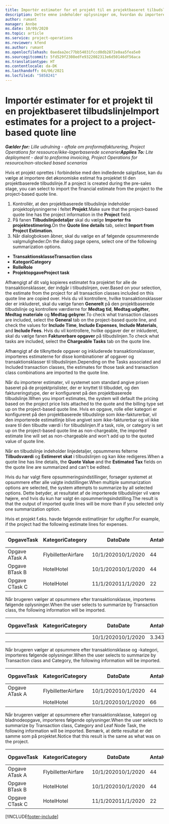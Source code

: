 ```yaml
---
title: Importér estimater for et projekt til en projektbaseret tilbudslinje - lille
description: Dette emne indeholder oplysninger om, hvordan du importerer estimater fra et projekt til en tilbudslinje.
author: rumant
manager: Annbe
ms.date: 10/09/2020
ms.topic: article
ms.service: project-operations
ms.reviewer: kfend
ms.author: rumant
ms.openlocfilehash: 0aedaa2ec77bb54031fccd0db2872e0aa5fea5e0
ms.sourcegitcommit: 5fd529f2308edfe9322082313e6d50146df56aca
ms.translationtype: HT
ms.contentlocale: da-DK
ms.lasthandoff: 04/06/2021
ms.locfileid: "5858241"
---
```

# <a name="import-estimates-for-a-project-to-a-project-based-quote-line"></a><span data-ttu-id="b215b-103">Importér estimater for et projekt til en projektbaseret tilbudslinje</span><span class="sxs-lookup"><span data-stu-id="b215b-103">Import estimates for a project to a project-based quote line</span></span> 

<span data-ttu-id="b215b-104">_**Gælder for:** Lille udrulning - aftale om proformafakturering, Project Operations for ressource/ikke-lagerbaserede scenarier_</span><span class="sxs-lookup"><span data-stu-id="b215b-104">_**Applies To:** Lite deployment - deal to proforma invoicing, Project Operations for resource/non-stocked based scenarios_</span></span>

<span data-ttu-id="b215b-105">Hvis et projekt oprettes i forbindelse med den indledende salgsfase, kan du vælge at importere det økonomiske estimat fra projektet til den projektbaserede tilbudslinje.</span><span class="sxs-lookup"><span data-stu-id="b215b-105">If a project is created during the pre-sales stage, you can select to import the financial estimate from the project to the project-based quote line.</span></span>

1. <span data-ttu-id="b215b-106">Kontrollér, at den projektbaserede tilbudslinje indeholder projektoplysningerne i feltet **Projekt**.</span><span class="sxs-lookup"><span data-stu-id="b215b-106">Make sure that the project-based quote line has the project information in the **Project** field.</span></span>
2. <span data-ttu-id="b215b-107">På fanen **Tilbudslinjedetaljer** skal du vælge **Importer fra projektestimering**.</span><span class="sxs-lookup"><span data-stu-id="b215b-107">On the **Quote line details** tab, select **Import from Project Estimation**.</span></span>
3. <span data-ttu-id="b215b-108">Når dialogboksen åbner, skal du vælge en af følgende opsummerende valgmuligheder.</span><span class="sxs-lookup"><span data-stu-id="b215b-108">On the dialog page opens, select one of the following summarization options.</span></span>

  - <span data-ttu-id="b215b-109">**Transaktionsklasse**</span><span class="sxs-lookup"><span data-stu-id="b215b-109">**Transaction class**</span></span>
  - <span data-ttu-id="b215b-110">**Kategori**</span><span class="sxs-lookup"><span data-stu-id="b215b-110">**Category**</span></span>
  - <span data-ttu-id="b215b-111">**Rolle**</span><span class="sxs-lookup"><span data-stu-id="b215b-111">**Role**</span></span> 
  - <span data-ttu-id="b215b-112">**Projektopgave**</span><span class="sxs-lookup"><span data-stu-id="b215b-112">**Project task**</span></span>

<span data-ttu-id="b215b-113">Afhængigt af dit valg kopieres estimatet fra projektet for alle de transaktionsklasser, der indgår i tilbudslinjen, over.</span><span class="sxs-lookup"><span data-stu-id="b215b-113">Based on your selection, the estimate from the project for all transaction classes included on this quote line are copied over.</span></span> <span data-ttu-id="b215b-114">Hvis du vil kontrollere, hvilke transaktionsklasser der er inkluderet, skal du vælge fanen **Generelt** på den projektbaserede tilbudslinje og kontrollere værdierne for **Medtag tid**, **Medtag udgifter**, **Medtag materiale** og **Medtag gebyrer**.</span><span class="sxs-lookup"><span data-stu-id="b215b-114">To check what transaction classes are included, select the **General** tab on the project-based quote line, and check the values for **Include Time**, **Include Expenses**, **Include Materials**, and **Include Fees**.</span></span>  <span data-ttu-id="b215b-115">Hvis du vil kontrollere, hvilke opgaver der er inkluderet, skal du vælge fanen **Fakturerbare opgaver** på tilbudslinjen.</span><span class="sxs-lookup"><span data-stu-id="b215b-115">To check what tasks are included, select the **Chargeable Tasks** tab on the quote line.</span></span>

<span data-ttu-id="b215b-116">Afhængigt af de tilknyttede opgaver og inkluderede transaktionsklasser, importeres estimaterne for disse kombinationer af opgaver og transaktionsklasser til tilbudslinjen.</span><span class="sxs-lookup"><span data-stu-id="b215b-116">Depending on the Tasks associated and Included transaction classes, the estimates for those task and transaction class combinations are imported to the quote line.</span></span>

<span data-ttu-id="b215b-117">Når du importerer estimater, vil systemet som standard angive prisen baseret på de projektprislister, der er knyttet til tilbuddet, og den faktureringstype, der er konfigureret på den projektbaserede tilbudslinje.</span><span class="sxs-lookup"><span data-stu-id="b215b-117">When you import estimates, the system will default the pricing based on the project price lists attached to the quote and the billing type set up on the project-based quote line.</span></span> <span data-ttu-id="b215b-118">Hvis en opgave, rolle eller kategori er konfigureret på den projektbaserede tilbudslinje som ikke-fakturerbar, vil den importerede estimatlinje blive angivet som ikke-fakturerbar og vil ikke svare til den tilbudte værdi i for tilbudslinjen.</span><span class="sxs-lookup"><span data-stu-id="b215b-118">If a task, role, or category is set up on the project-based quote line as non-chargeable, the imported estimate line will set as non-chargeable and won't add up to the quoted value of quote line.</span></span>

<span data-ttu-id="b215b-119">Når en tilbudslinje indeholder linjedetaljer, opsummeres felterne **Tilbudsværdi** og **Estimeret skat** i tilbudslinjen og kan ikke redigeres.</span><span class="sxs-lookup"><span data-stu-id="b215b-119">When a quote line has line details, the **Quote Value** and the **Estimated Tax** fields on the quote line are summarized and can't be edited.</span></span>

<span data-ttu-id="b215b-120">Hvis du har valgt flere opsummeringsindstillinger, forsøger systemet at opsummere efter alle valgte indstillinger.</span><span class="sxs-lookup"><span data-stu-id="b215b-120">When multiple summarization options are selected, the system attempts to summarize by all selected options.</span></span> <span data-ttu-id="b215b-121">Dette betyder, at resultatet af de importerede tilbudslinjer vil være højere, end hvis du kun har valgt én opsummeringsindstilling.</span><span class="sxs-lookup"><span data-stu-id="b215b-121">The result is that the output of imported quote lines will be more than if you selected only one summarization option.</span></span>

<span data-ttu-id="b215b-122">Hvis et projekt f.eks. havde følgende estimatlinjer for udgifter.</span><span class="sxs-lookup"><span data-stu-id="b215b-122">For example, if the project had the following estimate lines for expenses.</span></span>

| <span data-ttu-id="b215b-123">Opgave</span><span class="sxs-lookup"><span data-stu-id="b215b-123">Task</span></span> | <span data-ttu-id="b215b-124">Kategori</span><span class="sxs-lookup"><span data-stu-id="b215b-124">Category</span></span> | <span data-ttu-id="b215b-125">Dato</span><span class="sxs-lookup"><span data-stu-id="b215b-125">Date</span></span> | <span data-ttu-id="b215b-126">Antal</span><span class="sxs-lookup"><span data-stu-id="b215b-126">Quantity</span></span> | <span data-ttu-id="b215b-127">Enhedspris</span><span class="sxs-lookup"><span data-stu-id="b215b-127">Unit price</span></span> | <span data-ttu-id="b215b-128">Beløb</span><span class="sxs-lookup"><span data-stu-id="b215b-128">Amount</span></span> |
| --- | --- | --- | --- | --- | --- |
| <span data-ttu-id="b215b-129">Opgave A</span><span class="sxs-lookup"><span data-stu-id="b215b-129">Task A</span></span> | <span data-ttu-id="b215b-130">Flybilletter</span><span class="sxs-lookup"><span data-stu-id="b215b-130">Airfare</span></span> | <span data-ttu-id="b215b-131">10/1/2020</span><span class="sxs-lookup"><span data-stu-id="b215b-131">10/1/2020</span></span> | <span data-ttu-id="b215b-132">4</span><span class="sxs-lookup"><span data-stu-id="b215b-132">4</span></span> | <span data-ttu-id="b215b-133">400</span><span class="sxs-lookup"><span data-stu-id="b215b-133">400</span></span> | <span data-ttu-id="b215b-134">1600</span><span class="sxs-lookup"><span data-stu-id="b215b-134">1600</span></span> |
| <span data-ttu-id="b215b-135">Opgave B</span><span class="sxs-lookup"><span data-stu-id="b215b-135">Task B</span></span> | <span data-ttu-id="b215b-136">Hotel</span><span class="sxs-lookup"><span data-stu-id="b215b-136">Hotel</span></span> | <span data-ttu-id="b215b-137">10/1/2020</span><span class="sxs-lookup"><span data-stu-id="b215b-137">10/1/2020</span></span> | <span data-ttu-id="b215b-138">4</span><span class="sxs-lookup"><span data-stu-id="b215b-138">4</span></span> | <span data-ttu-id="b215b-139">200</span><span class="sxs-lookup"><span data-stu-id="b215b-139">200</span></span> | <span data-ttu-id="b215b-140">800</span><span class="sxs-lookup"><span data-stu-id="b215b-140">800</span></span> |
| <span data-ttu-id="b215b-141">Opgave C</span><span class="sxs-lookup"><span data-stu-id="b215b-141">Task C</span></span> | <span data-ttu-id="b215b-142">Hotel</span><span class="sxs-lookup"><span data-stu-id="b215b-142">Hotel</span></span> | <span data-ttu-id="b215b-143">11/1/2020</span><span class="sxs-lookup"><span data-stu-id="b215b-143">11/1/2020</span></span> | <span data-ttu-id="b215b-144">2</span><span class="sxs-lookup"><span data-stu-id="b215b-144">2</span></span> | <span data-ttu-id="b215b-145">200</span><span class="sxs-lookup"><span data-stu-id="b215b-145">200</span></span> | <span data-ttu-id="b215b-146">400</span><span class="sxs-lookup"><span data-stu-id="b215b-146">400</span></span> |

<span data-ttu-id="b215b-147">Når brugeren vælger at opsummere efter transaktionsklasse, importeres følgende oplysninger.</span><span class="sxs-lookup"><span data-stu-id="b215b-147">When the user selects to summarize by Transaction class, the following information will be imported.</span></span>

| <span data-ttu-id="b215b-148">Opgave</span><span class="sxs-lookup"><span data-stu-id="b215b-148">Task</span></span> | <span data-ttu-id="b215b-149">Kategori</span><span class="sxs-lookup"><span data-stu-id="b215b-149">Category</span></span> | <span data-ttu-id="b215b-150">Dato</span><span class="sxs-lookup"><span data-stu-id="b215b-150">Date</span></span> | <span data-ttu-id="b215b-151">Antal</span><span class="sxs-lookup"><span data-stu-id="b215b-151">Quantity</span></span> | <span data-ttu-id="b215b-152">Enhedspris</span><span class="sxs-lookup"><span data-stu-id="b215b-152">Unit price</span></span> | <span data-ttu-id="b215b-153">Beløb</span><span class="sxs-lookup"><span data-stu-id="b215b-153">Amount</span></span> |
| --- | --- | --- | --- | --- | --- |
|||<span data-ttu-id="b215b-154">10/1/2020</span><span class="sxs-lookup"><span data-stu-id="b215b-154">10/1/2020</span></span> | <span data-ttu-id="b215b-155">3.34</span><span class="sxs-lookup"><span data-stu-id="b215b-155">3.34</span></span> | <span data-ttu-id="b215b-156">840</span><span class="sxs-lookup"><span data-stu-id="b215b-156">840</span></span> | <span data-ttu-id="b215b-157">2800</span><span class="sxs-lookup"><span data-stu-id="b215b-157">2800</span></span> |

<span data-ttu-id="b215b-158">Når brugeren vælger at opsummere efter transaktionsklasse og -kategori, importeres følgende oplysninger.</span><span class="sxs-lookup"><span data-stu-id="b215b-158">When the user selects to summarize by Transaction class and Category, the following information will be imported.</span></span>

| <span data-ttu-id="b215b-159">Opgave</span><span class="sxs-lookup"><span data-stu-id="b215b-159">Task</span></span> | <span data-ttu-id="b215b-160">Kategori</span><span class="sxs-lookup"><span data-stu-id="b215b-160">Category</span></span> | <span data-ttu-id="b215b-161">Dato</span><span class="sxs-lookup"><span data-stu-id="b215b-161">Date</span></span> | <span data-ttu-id="b215b-162">Antal</span><span class="sxs-lookup"><span data-stu-id="b215b-162">Quantity</span></span> | <span data-ttu-id="b215b-163">Enhedspris</span><span class="sxs-lookup"><span data-stu-id="b215b-163">Unit price</span></span> | <span data-ttu-id="b215b-164">Beløb</span><span class="sxs-lookup"><span data-stu-id="b215b-164">Amount</span></span> |
| --- | --- | --- | --- | --- | --- |
| <span data-ttu-id="b215b-165">Opgave A</span><span class="sxs-lookup"><span data-stu-id="b215b-165">Task A</span></span> | <span data-ttu-id="b215b-166">Flybilletter</span><span class="sxs-lookup"><span data-stu-id="b215b-166">Airfare</span></span> | <span data-ttu-id="b215b-167">10/1/2020</span><span class="sxs-lookup"><span data-stu-id="b215b-167">10/1/2020</span></span> | <span data-ttu-id="b215b-168">4</span><span class="sxs-lookup"><span data-stu-id="b215b-168">4</span></span> | <span data-ttu-id="b215b-169">400</span><span class="sxs-lookup"><span data-stu-id="b215b-169">400</span></span> | <span data-ttu-id="b215b-170">1600</span><span class="sxs-lookup"><span data-stu-id="b215b-170">1600</span></span> |
| | <span data-ttu-id="b215b-171">Hotel</span><span class="sxs-lookup"><span data-stu-id="b215b-171">Hotel</span></span> | <span data-ttu-id="b215b-172">10/1/2020</span><span class="sxs-lookup"><span data-stu-id="b215b-172">10/1/2020</span></span> | <span data-ttu-id="b215b-173">6</span><span class="sxs-lookup"><span data-stu-id="b215b-173">6</span></span> | <span data-ttu-id="b215b-174">200</span><span class="sxs-lookup"><span data-stu-id="b215b-174">200</span></span> | <span data-ttu-id="b215b-175">1200</span><span class="sxs-lookup"><span data-stu-id="b215b-175">1200</span></span> |

<span data-ttu-id="b215b-176">Når brugeren vælger at opsummere efter transaktionsklasse, kategori og bladnodeopgave, importeres følgende oplysninger.</span><span class="sxs-lookup"><span data-stu-id="b215b-176">When the user selects to summarize by Transaction class, Category and Leaf Node Task, the following information will be imported.</span></span> <span data-ttu-id="b215b-177">Bemærk, at dette resultat er det samme som på projektet.</span><span class="sxs-lookup"><span data-stu-id="b215b-177">Notice that this result is the same as what was on the project.</span></span>

| <span data-ttu-id="b215b-178">Opgave</span><span class="sxs-lookup"><span data-stu-id="b215b-178">Task</span></span> | <span data-ttu-id="b215b-179">Kategori</span><span class="sxs-lookup"><span data-stu-id="b215b-179">Category</span></span> | <span data-ttu-id="b215b-180">Dato</span><span class="sxs-lookup"><span data-stu-id="b215b-180">Date</span></span> | <span data-ttu-id="b215b-181">Antal</span><span class="sxs-lookup"><span data-stu-id="b215b-181">Quantity</span></span> | <span data-ttu-id="b215b-182">Enhedspris</span><span class="sxs-lookup"><span data-stu-id="b215b-182">Unit price</span></span> | <span data-ttu-id="b215b-183">Beløb</span><span class="sxs-lookup"><span data-stu-id="b215b-183">Amount</span></span> |
| --- | --- | --- | --- | --- | --- |
| <span data-ttu-id="b215b-184">Opgave A</span><span class="sxs-lookup"><span data-stu-id="b215b-184">Task A</span></span> | <span data-ttu-id="b215b-185">Flybilletter</span><span class="sxs-lookup"><span data-stu-id="b215b-185">Airfare</span></span> | <span data-ttu-id="b215b-186">10/1/2020</span><span class="sxs-lookup"><span data-stu-id="b215b-186">10/1/2020</span></span> | <span data-ttu-id="b215b-187">4</span><span class="sxs-lookup"><span data-stu-id="b215b-187">4</span></span> | <span data-ttu-id="b215b-188">400</span><span class="sxs-lookup"><span data-stu-id="b215b-188">400</span></span> | <span data-ttu-id="b215b-189">1600</span><span class="sxs-lookup"><span data-stu-id="b215b-189">1600</span></span> |
| <span data-ttu-id="b215b-190">Opgave B</span><span class="sxs-lookup"><span data-stu-id="b215b-190">Task B</span></span> | <span data-ttu-id="b215b-191">Hotel</span><span class="sxs-lookup"><span data-stu-id="b215b-191">Hotel</span></span> | <span data-ttu-id="b215b-192">10/1/2020</span><span class="sxs-lookup"><span data-stu-id="b215b-192">10/1/2020</span></span> | <span data-ttu-id="b215b-193">4</span><span class="sxs-lookup"><span data-stu-id="b215b-193">4</span></span> | <span data-ttu-id="b215b-194">200</span><span class="sxs-lookup"><span data-stu-id="b215b-194">200</span></span> | <span data-ttu-id="b215b-195">800</span><span class="sxs-lookup"><span data-stu-id="b215b-195">800</span></span> |
| <span data-ttu-id="b215b-196">Opgave C</span><span class="sxs-lookup"><span data-stu-id="b215b-196">Task C</span></span> | <span data-ttu-id="b215b-197">Hotel</span><span class="sxs-lookup"><span data-stu-id="b215b-197">Hotel</span></span> | <span data-ttu-id="b215b-198">11/1/2020</span><span class="sxs-lookup"><span data-stu-id="b215b-198">11/1/2020</span></span> | <span data-ttu-id="b215b-199">2</span><span class="sxs-lookup"><span data-stu-id="b215b-199">2</span></span> | <span data-ttu-id="b215b-200">200</span><span class="sxs-lookup"><span data-stu-id="b215b-200">200</span></span> | <span data-ttu-id="b215b-201">400</span><span class="sxs-lookup"><span data-stu-id="b215b-201">400</span></span> |


[!INCLUDE[footer-include](../../includes/footer-banner.md)]
